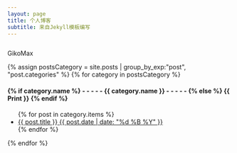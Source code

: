 ```yaml
---
layout: page
title: 个人博客
subtitle: 来自Jekyll模板编写
---
```

<div class="box12 div-shadow div-radius">
<div class="bg22"></div>
<div class="div-ai-center">
<div>
<img src="https://i.loli.net/2020/07/10/tW2fu3hFmGZVgJQ.jpg" alt="">
</div>
<p>GikoMax</p>
</div>

</div>
<div class="cs1 cs2 mar-zero div-shadow">
{% assign postsCategory = site.posts | group_by_exp:"post", "post.categories"  %}
{% for category in postsCategory %}
<h4 class="post-teaser__month">
<strong>
{% if category.name %} 
- - - - -  {{ category.name }} - - - - - 
{% else %} 
{{ Print }} 
{% endif %}
</strong>
</h4>
<ul class="list-posts">
{% for post in category.items %}
<li class="post-teaser">
<a href="{{ post.url | prepend: site.baseurl }}">
<span class="post-teaser__title">{{ post.title }}</span>
<span class="post-teaser__date">{{ post.date | date: "%d %B %Y" }}</span>
</a>
</li>
{% endfor %}
</ul>
{% endfor %}
</div>